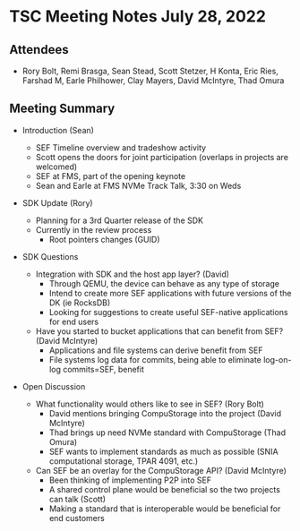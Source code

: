 # TSC Meeting Notes July 28, 2022

## Attendees
* Rory Bolt, Remi Brasga, Sean Stead, Scott Stetzer, H Konta, Eric Ries, Farshad M, Earle Philhower, Clay Mayers, David McIntyre, Thad Omura

## Meeting Summary

* Introduction (Sean)
  - SEF Timeline overview and tradeshow activity
  - Scott opens the doors for joint participation (overlaps in projects are welcomed)
  - SEF at FMS, part of the opening keynote
  - Sean and Earle at FMS NVMe Track Talk, 3:30 on Weds

* SDK Update (Rory)
  - Planning for a 3rd Quarter release of the SDK
  - Currently in the review process
    - Root pointers changes (GUID)

* SDK Questions
  - Integration with SDK and the host app layer? (David)
    - Through QEMU, the device can behave as any type of storage
    - Intend to create more SEF applications with future versions of the DK (ie RocksDB)
    - Looking for suggestions to create useful SEF-native applications for end users
   - Have you started to bucket applications that can benefit from SEF? (David McIntyre)
     - Applications and file systems can derive benefit from SEF 
     - File systems log data for commits, being able to eliminate log-on-log commits=SEF, benefit

* Open Discussion
  - What functionality would others like to see in SEF? (Rory Bolt)
    - David mentions bringing CompuStorage into the project (David McIntyre)
    - Thad brings up need NVMe standard with CompuStorage (Thad Omura)
    - SEF wants to implement standards as much as possible (SNIA computational storage, TPAR 4091, etc.)
  - Can SEF be an overlay for the CompuStorage API? (David McIntyre)
    - Been thinking of implementing P2P into SEF
    - A shared control plane would be beneficial so the two projects can talk (Scott)
    - Making a standard that is interoperable would be beneficial for end customers 
